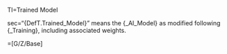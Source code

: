TI=Trained Model

sec=“{DefT.Trained_Model}” means the {_AI_Model} as modified following {_Training}, including associated weights.

=[G/Z/Base]
